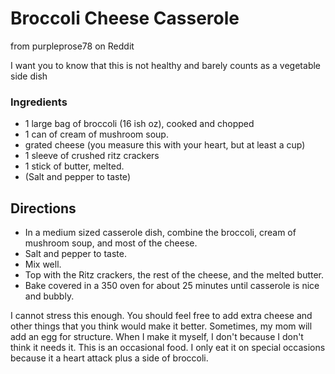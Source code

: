 # Broccoli Cheese Casserole

from purpleprose78 on Reddit

I want you to know that this is not healthy and barely counts as a vegetable side dish

### Ingredients

* 1 large bag of broccoli (16 ish oz), cooked and chopped
* 1 can of cream of mushroom soup.
* grated cheese (you measure this with your heart, but at least a cup)
* 1 sleeve of crushed ritz crackers
* 1 stick of butter, melted.
* (Salt and pepper to taste)

## Directions

* In a medium sized casserole dish, combine the broccoli, cream of mushroom soup, and most of the cheese.
* Salt and pepper to taste.
* Mix well.
* Top with the Ritz crackers, the rest of the cheese, and the melted butter.
* Bake covered in a 350 oven for about 25 minutes until casserole is nice and bubbly.

I cannot stress this enough. You should feel free to add extra cheese and other things that you think would make it better. 
Sometimes, my mom will add an egg for structure. When I make it myself, I don't because I don't think it needs it. This is 
an occasional food. I only eat it on special occasions because it a heart attack plus a side of broccoli.
